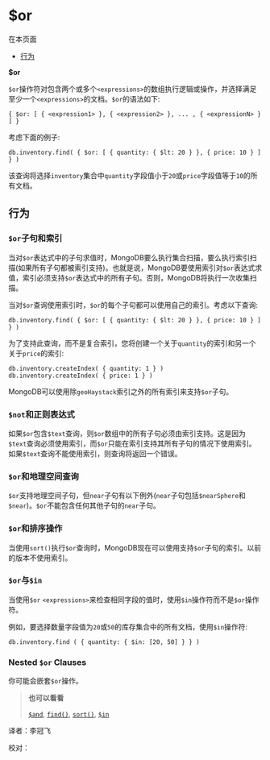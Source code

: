 # $or

在本页面

* [行为](or.md#behavior)

**$or**

`$or`操作符对包含两个或多个`<expressions>`的数组执行逻辑或操作，并选择满足至少一个`<expressions>`的文档。`$or`的语法如下:

```text
{ $or: [ { <expression1> }, { <expression2> }, ... , { <expressionN> } ] }
```

考虑下面的例子:

```text
db.inventory.find( { $or: [ { quantity: { $lt: 20 } }, { price: 10 } ] } )
```

该查询将选择`inventory`集合中`quantity`字段值小于`20`或`price`字段值等于`10`的所有文档。

## 行为

### `$or`子句和索引

当对`$or`表达式中的子句求值时，MongoDB要么执行集合扫描，要么执行索引扫描\(如果所有子句都被索引支持\)。也就是说，MongoDB要使用索引对`$or`表达式求值，索引必须支持`$or`表达式中的所有子句。否则，MongoDB将执行一次收集扫描。

当对`$or`查询使用索引时，`$or`的每个子句都可以使用自己的索引。考虑以下查询:

```text
db.inventory.find( { $or: [ { quantity: { $lt: 20 } }, { price: 10 } ] } )
```

为了支持此查询，而不是复合索引，您将创建一个关于`quantity`的索引和另一个关于`price`的索引:

```text
db.inventory.createIndex( { quantity: 1 } )
db.inventory.createIndex( { price: 1 } )
```

MongoDB可以使用除`geoHaystack`索引之外的所有索引来支持`$or`子句。

### `$not`和正则表达式

如果`$or`包含`$text`查询，则`$or`数组中的所有子句必须由索引支持。这是因为`$text`查询必须使用索引，而`$or`只能在索引支持其所有子句的情况下使用索引。如果`$text`查询不能使用索引，则查询将返回一个错误。

### `$or`和地理空间查询

`$or`支持地理空间子句，但`near`子句有以下例外\(`near`子句包括`$nearSphere`和`$near`\)。`$or`不能包含任何其他子句的`near`子句。

### `$or`和排序操作

当使用`sort()`执行`$or`查询时，MongoDB现在可以使用支持`$or`子句的索引。以前的版本不使用索引。

### `$or`与`$in`

当使用`$or` `<expressions>`来检查相同字段的值时，使用`$in`操作符而不是`$or`操作符。

例如，要选择数量字段值为`20`或`50`的库存集合中的所有文档，使用`$in`操作符:

```text
db.inventory.find ( { quantity: { $in: [20, 50] } } )
```

### Nested `$or` Clauses

你可能会嵌套`$or`操作。

> **也可以看看**
>
> [`$and`](or.md), [`find()`](or.md), [`sort()`](or.md), [`$in`](or.md)

译者：李冠飞

校对：

